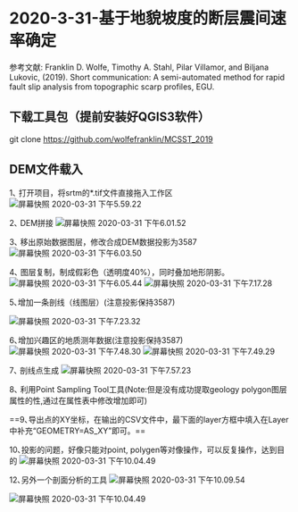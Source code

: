 # 2020-3-31-基于地貌坡度的断层震间速率确定
参考文献: Franklin D. Wolfe, Timothy A. Stahl, Pilar Villamor, and Biljana Lukovic, (2019). Short communication: A semi-automated method for rapid fault slip analysis from topographic scarp profiles, EGU.

## 下载工具包（提前安装好QGIS3软件）
git clone https://github.com/wolfefranklin/MCSST_2019

## DEM文件载入
1､ 打开项目，将srtm的*.tif文件直接拖入工作区
![屏幕快照 2020-03-31 下午5.59.22](https://i.imgur.com/FkFGm7u.png)


2､ DEM拼接
![屏幕快照 2020-03-31 下午6.01.52](https://i.imgur.com/gbChqHx.png)

3､ 移出原始数据图层，修改合成DEM数据投影为3587
![屏幕快照 2020-03-31 下午6.03.50](https://i.imgur.com/bLijoLM.png)

4､ 图层复制，制成假彩色（透明度40%），同时叠加地形阴影。
![屏幕快照 2020-03-31 下午6.05.44](https://i.imgur.com/5HMXUfL.png)
![屏幕快照 2020-03-31 下午7.17.28](https://i.imgur.com/8yDwLxl.png)

5､增加一条剖线（线图层）(注意投影保持3587)

![屏幕快照 2020-03-31 下午7.23.32](https://i.imgur.com/uLCuoS6.png)

6､增加兴趣区的地质测年数据(注意投影保持3587)
![屏幕快照 2020-03-31 下午7.48.30](https://i.imgur.com/m5PWkOA.png)
![屏幕快照 2020-03-31 下午7.49.29](https://i.imgur.com/ej4Mrlo.png)

7､ 剖线点生成
![屏幕快照 2020-03-31 下午7.57.23](https://i.imgur.com/m8oWQvF.png)

8､ 利用Point Sampling Tool工具(Note:但是没有成功提取geology polygon图层属性的性,通过在属性表中修改增加即可)

==9､导出点的XY坐标，在输出的CSV文件中，最下面的layer方框中填入在Layer中补充“GEOMETRY=AS_XY”即可。==

10､投影的问题，好像只能对point, polygen等对像操作，可以反复操作，达到目的
![屏幕快照 2020-03-31 下午10.04.49](https://i.imgur.com/bIF0coo.png)


12､另外一个剖面分析的工具
![屏幕快照 2020-03-31 下午10.09.54](https://i.imgur.com/bnjbsl4.png)


![屏幕快照 2020-03-31 下午10.04.49](https://i.imgur.com/bIF0coo.png)

